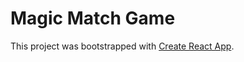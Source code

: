 # Magic Match Game

This project was bootstrapped with [Create React App](https://github.com/facebook/create-react-app).